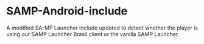 # SAMP-Android-include
A modified SA-MP Launcher include updated to detect whether the player is using our SAMP Launcher Brasil client or the vanilla SAMP Launcher.
